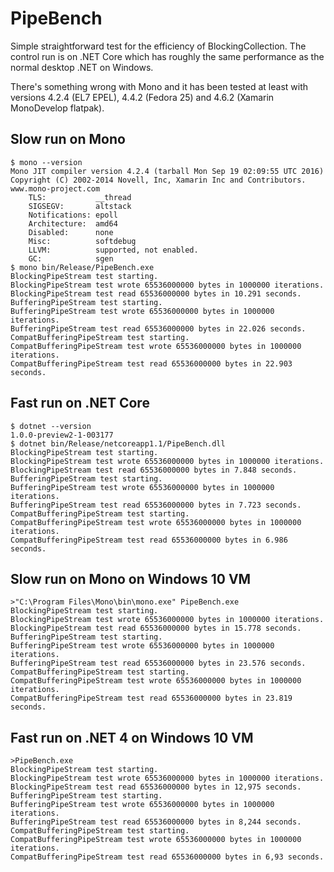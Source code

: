 PipeBench
=========

Simple straightforward test for the efficiency of BlockingCollection. The control run is on .NET Core which has roughly the same performance as the normal desktop .NET on Windows.

There's something wrong with Mono and it has been tested at least with versions 4.2.4 (EL7 EPEL), 4.4.2 (Fedora 25) and 4.6.2 (Xamarin MonoDevelop flatpak).

Slow run on Mono
----------------
```
$ mono --version
Mono JIT compiler version 4.2.4 (tarball Mon Sep 19 02:09:55 UTC 2016)
Copyright (C) 2002-2014 Novell, Inc, Xamarin Inc and Contributors. www.mono-project.com
	TLS:           __thread
	SIGSEGV:       altstack
	Notifications: epoll
	Architecture:  amd64
	Disabled:      none
	Misc:          softdebug 
	LLVM:          supported, not enabled.
	GC:            sgen
$ mono bin/Release/PipeBench.exe 
BlockingPipeStream test starting.
BlockingPipeStream test wrote 65536000000 bytes in 1000000 iterations.
BlockingPipeStream test read 65536000000 bytes in 10.291 seconds.
BufferingPipeStream test starting.
BufferingPipeStream test wrote 65536000000 bytes in 1000000 iterations.
BufferingPipeStream test read 65536000000 bytes in 22.026 seconds.
CompatBufferingPipeStream test starting.
CompatBufferingPipeStream test wrote 65536000000 bytes in 1000000 iterations.
CompatBufferingPipeStream test read 65536000000 bytes in 22.903 seconds.

```

Fast run on .NET Core
---------------------
```
$ dotnet --version
1.0.0-preview2-1-003177
$ dotnet bin/Release/netcoreapp1.1/PipeBench.dll 
BlockingPipeStream test starting.
BlockingPipeStream test wrote 65536000000 bytes in 1000000 iterations.
BlockingPipeStream test read 65536000000 bytes in 7.848 seconds.
BufferingPipeStream test starting.
BufferingPipeStream test wrote 65536000000 bytes in 1000000 iterations.
BufferingPipeStream test read 65536000000 bytes in 7.723 seconds.
CompatBufferingPipeStream test starting.
CompatBufferingPipeStream test wrote 65536000000 bytes in 1000000 iterations.
CompatBufferingPipeStream test read 65536000000 bytes in 6.986 seconds.

```

Slow run on Mono on Windows 10 VM
---------------------------------
```
>"C:\Program Files\Mono\bin\mono.exe" PipeBench.exe
BlockingPipeStream test starting.
BlockingPipeStream test wrote 65536000000 bytes in 1000000 iterations.
BlockingPipeStream test read 65536000000 bytes in 15.778 seconds.
BufferingPipeStream test starting.
BufferingPipeStream test wrote 65536000000 bytes in 1000000 iterations.
BufferingPipeStream test read 65536000000 bytes in 23.576 seconds.
CompatBufferingPipeStream test starting.
CompatBufferingPipeStream test wrote 65536000000 bytes in 1000000 iterations.
CompatBufferingPipeStream test read 65536000000 bytes in 23.819 seconds.
```

Fast run on .NET 4 on Windows 10 VM
-----------------------------------
```
>PipeBench.exe
BlockingPipeStream test starting.
BlockingPipeStream test wrote 65536000000 bytes in 1000000 iterations.
BlockingPipeStream test read 65536000000 bytes in 12,975 seconds.
BufferingPipeStream test starting.
BufferingPipeStream test wrote 65536000000 bytes in 1000000 iterations.
BufferingPipeStream test read 65536000000 bytes in 8,244 seconds.
CompatBufferingPipeStream test starting.
CompatBufferingPipeStream test wrote 65536000000 bytes in 1000000 iterations.
CompatBufferingPipeStream test read 65536000000 bytes in 6,93 seconds.
```
